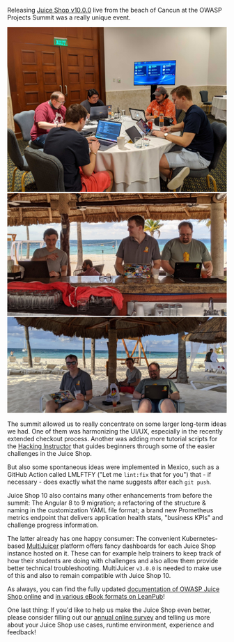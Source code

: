 Releasing
[Juice Shop v10.0.0](https://github.com/bkimminich/juice-shop/releases/tag/v10.0.0)
live from the beach of Cancun at the OWASP Projects Summit was a really
unique event.

![Coding and building Juice Shop 10](summit.jpg) ![Releasing Juice Shop 10 from the beach](beach.jpeg)

The summit allowed us to really concentrate on some larger long-term
ideas we had. One of them was harmonizing the UI/UX, especially in the
recently extended checkout process. Another was adding more tutorial
scripts for the
[Hacking Instructor](https://pwning.owasp-juice.shop/part1/challenges.html#hacking-instructor)
that guides beginners through some of the easier challenges in the Juice
Shop.

But also some spontaneous ideas were implemented in Mexico, such as a
GitHub Action called LMLFTFY ("Let me `lint:fix` that for you") that -
if necessary - does exactly what the name suggests after each `git
push`.

Juice Shop 10 also contains many other enhancements from before the
summit: The Angular 8 to 9 migration; a refactoring of the structure &
naming in the customization YAML file format; a brand new Prometheus
metrics endpoint that delivers application health stats, "business KPIs"
and challenge progress information.

The latter already has one happy consumer: The convenient
Kubernetes-based [MultiJuicer](https://github.com/iteratec/multi-juicer)
platform offers fancy dashboards for each Juice Shop instance hosted on
it. These can for example help trainers to keep track of how their
students are doing with challenges and also allow them provide better
technical troubleshooting. MultiJuicer `v3.0.0` is needed to make use of
this and also to remain compatible with Juice Shop 10.

As always, you can find the fully updated
[documentation of OWASP Juice Shop online](https://pwning.owasp-juice.shop)
and
[in various eBook formats on LeanPub](https://leanpub.com/juice-shop/)!

One last thing: If you'd like to help us make the Juice Shop even
better, please consider filling out our
[annual online survey](https://forms.gle/2Tr5m1pqnnesApxN8) and telling
us more about your Juice Shop use cases, runtime environment, experience
and feedback!

